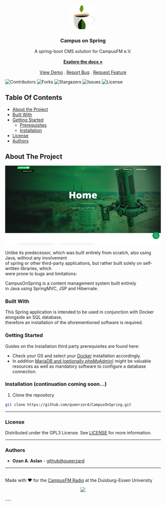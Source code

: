 
<br/>
<p align="center">
  <a href="https://github.com/queerzard/campusonspring">
    <img src="images/icon.png" alt="Logo" width="80" height="80">
  </a>

<h3 align="center">Campus on Spring</h3>

  <p align="center">
    A spring-boot CMS solution for CampusFM e.V. 
    <br/>
    <br/>
    <a href="https://github.com/queerzard/campusonspring/docs"><strong>Explore the docs »</strong></a>
    <br/>
    <br/>
    <a href="https://campusfm.info">View Demo</a>
    .
    <a href="https://github.com/queerzard/campusonspring/issues">Report Bug</a>
    .
    <a href="https://github.com/queerzard/campusonspring/issues">Request Feature</a>
  </p>
</p>

![Contributors](https://img.shields.io/github/contributors/queerzard/campusonspring?color=dark-green) ![Forks](https://img.shields.io/github/forks/queerzard/campusonspring?style=social) ![Stargazers](https://img.shields.io/github/stars/queerzard/campusonspring?style=social) ![Issues](https://img.shields.io/github/issues/queerzard/campusonspring) ![License](https://img.shields.io/github/license/queerzard/campusonspring)

## Table Of Contents

* [About the Project](#about-the-project)
* [Built With](#built-with)
* [Getting Started](#getting-started)
    * [Prerequisites](#prerequisites)
    * [Installation](#installation)
* [License](#license)
* [Authors](#authors)

## About The Project

![Screen Shot](images/preview.png)

Unlike its predecessor, which was built entirely from scratch, also using Java, without any involvement\
of spring or other third-party applications, but rather built solely on self-written libraries, which\
were prone to bugs and limitations:

CampusOnSpring is a content management system built entirely\
in Java using SpringMVC, JSP and Hibernate.

### Built With

This Spring application is intended to be used in conjunction with Docker alongside an SQL database,
\
therefore an installation of the aforementioned software is required.

### Getting Started

Guides on the Installation third party prerequisites are found here:
* Check your OS and select your [Docker](https://docs.docker.com/engine/install/) installation accordingly.
* In addition [MariaDB and (optionally phpMyAdmin)](https://migueldoctor.medium.com/run-mariadb-phpmyadmin-locally-in-3-steps-using-docker-6b5912ff37c9) might be valuable \
  resources as well as mandatory software to configure a database connection.

### Installation (continuation coming soon...)

1. Clone the repository

```sh
git clone https://github.com/queerzard/CampusOnSpring.git
```




---
### License

Distributed under the GPL3 License. See [LICENSE](https://github.com/queerzard/campusonspring/blob/main/LICENSE.md) for more information.

---
### Authors

* **Ozan A. Aslan** - [github@queerzard](https://github.com/queerzard/)

---
\
Made with ♥ for the [CampusFM Radio](https://campusfm.info) at the Duisburg-Essen University


<p align="center"><img src="https://i.imgur.com/B8mFgjx.png"></p>
---
